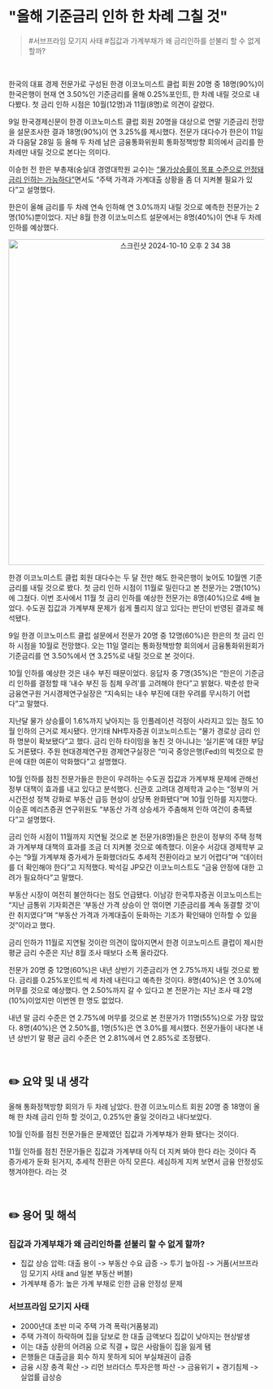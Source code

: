 # "올해 기준금리 인하 한 차례 그칠 것"

> #서브프라임 모기지 사태 #집값과 가계부채가 왜 금리인하를 섣불리 할 수 없게 할까?

<br/>

한국의 대표 경제 전문가로 구성된 한경 이코노미스트 클럽 회원 20명 중 18명(90%)이 한국은행이 현재 연 3.50%인 기준금리를 올해 0.25%포인트, 한 차례 내릴 것으로 내다봤다. 첫 금리 인하 시점은 10월(12명)과 11월(8명)로 의견이 갈렸다.

9일 한국경제신문이 한경 이코노미스트 클럽 회원 20명을 대상으로 연말 기준금리 전망을 설문조사한 결과 18명(90%)이 연 3.25%를 제시했다. 전문가 대다수가 한은이 11일과 다음달 28일 등 올해 두 차례 남은 금융통화위원회 통화정책방향 회의에서 금리를 한 차례만 내릴 것으로 본다는 의미다.

이승헌 전 한은 부총재(숭실대 경영대학원 교수)는 [“물가상승률이 목표 수준으로 안정돼 금리 인하는 가능하다”]()면서도 “주택 가격과 가계대출 상황을 좀 더 지켜볼 필요가 있다”고 설명했다.

한은이 올해 금리를 두 차례 연속 인하해 연 3.0%까지 내릴 것으로 예측한 전문가는 2명(10%)뿐이었다. 지난 8월 한경 이코노미스트 설문에서는 8명(40%)이 연내 두 차례 인하를 예상했다.

<p align="center">
  <img width="641" alt="스크린샷 2024-10-10 오후 2 34 38" src="https://github.com/user-attachments/assets/c2876f18-aa9f-40ff-a101-eecca4ccd9a1">
</p>

한경 이코노미스트 클럽 회원 대다수는 두 달 전만 해도 한국은행이 늦어도 10월엔 기준금리를 내릴 것으로 봤다. 첫 금리 인하 시점이 11월로 밀린다고 본 전문가는 2명(10%)에 그쳤다. 이번 조사에서 11월 첫 금리 인하를 예상한 전문가는 8명(40%)으로 4배 늘었다. 수도권 집값과 가계부채 문제가 쉽게 풀리지 않고 있다는 판단이 반영된 결과로 해석됐다.

9일 한경 이코노미스트 클럽 설문에서 전문가 20명 중 12명(60%)은 한은의 첫 금리 인하 시점을 10월로 전망했다. 오는 11일 열리는 통화정책방향 회의에서 금융통화위원회가 기준금리를 연 3.50%에서 연 3.25%로 내릴 것으로 본 것이다.

10월 인하를 예상한 것은 내수 부진 때문이었다. 응답자 중 7명(35%)은 “한은이 기준금리 인하를 결정할 때 ‘내수 부진 등 침체 우려’를 고려해야 한다”고 밝혔다. 박춘성 한국금융연구원 거시경제연구실장은 “지속되는 내수 부진에 대한 우려를 무시하기 어렵다”고 말했다.

지난달 물가 상승률이 1.6%까지 낮아지는 등 인플레이션 걱정이 사라지고 있는 점도 10월 인하의 근거로 제시됐다. 안기태 NH투자증권 이코노미스트는 “물가 경로상 금리 인하 명분이 확보됐다”고 했다. 금리 인하 타이밍을 놓친 것 아니냐는 ‘실기론’에 대한 부담도 거론됐다. 주원 현대경제연구원 경제연구실장은 “미국 중앙은행(Fed)의 빅컷으로 한은에 대한 여론이 악화했다”고 설명했다.

10월 인하를 점친 전문가들은 한은이 우려하는 수도권 집값과 가계부채 문제에 관해선 정부 대책이 효과를 내고 있다고 분석했다. 신관호 고려대 경제학과 교수는 “정부의 거시건전성 정책 강화로 부동산 급등 현상이 상당폭 완화됐다”며 10월 인하를 지지했다. 이승훈 메리츠증권 연구위원도 “부동산 가격 상승세가 주춤해져 인하 여건이 충족됐다”고 설명했다.

금리 인하 시점이 11월까지 지연될 것으로 본 전문가(8명)들은 한은이 정부의 주택 정책과 가계부채 대책의 효과를 조금 더 지켜볼 것으로 예측했다. 이윤수 서강대 경제학부 교수는 “9월 가계부채 증가세가 둔화했더라도 추세적 전환이라고 보기 어렵다”며 “데이터를 더 확인해야 한다”고 지적했다. 박석길 JP모간 이코노미스트도 “금융 안정에 대한 고려가 필요하다”고 말했다.

부동산 시장이 여전히 불안하다는 점도 언급됐다. 이남강 한국투자증권 이코노미스트는 “지난 금통위 기자회견은 ‘부동산 가격 상승이 안 꺾이면 기준금리를 계속 동결할 것’이란 취지였다”며 “부동산 가격과 가계대출이 둔화하는 기조가 확인돼야 인하할 수 있을 것”이라고 했다.

금리 인하가 11월로 지연될 것이란 의견이 많아지면서 한경 이코노미스트 클럽이 제시한 평균 금리 수준은 지난 8월 조사 때보다 소폭 올라갔다.

전문가 20명 중 12명(60%)은 내년 상반기 기준금리가 연 2.75%까지 내릴 것으로 봤다. 금리를 0.25%포인트씩 세 차례 내린다고 예측한 것이다. 8명(40%)은 연 3.0%에 머무를 것으로 예상했다. 연 2.50%까지 갈 수 있다고 본 전문가는 지난 조사 때 2명(10%)이었지만 이번엔 한 명도 없었다.

내년 말 금리 수준은 연 2.75%에 머무를 것으로 본 전문가가 11명(55%)으로 가장 많았다. 8명(40%)은 연 2.50%를, 1명(5%)은 연 3.0%를 제시했다. 전문가들이 내다본 내년 상반기 말 평균 금리 수준은 연 2.81%에서 연 2.85%로 조정됐다.

<br/>

## ✏️ 요약 및 내 생각

올해 통화정책방향 회의가 두 차례 남았다. 한경 이코노미스트 회원 20명 중 18명이 올해 한 차례 금리 인하 할 것이고, 0.25%만 줄일 것이라고 내다보았다.

10월 인하를 점친 전문가들은 
문제였던 집값과 가계부채가 완화 됐다는 것이다.

11월 인하를 점친 전문가들은
집값과 가계부태 아직 더 지켜 봐야 한다 라는 것이다
즉 증가세가 둔화 된거지, 추세적 전환은 아직 모른다.
세심하게 지켜 보면서 금융 안정성도 챙겨야한다. 라는 것

<br/>

## ✏️ 용어 및 해석



### 집값과 가계부채가 왜 금리인하를 섣불리 할 수 없게 할까?

* 집값 상승 압력: 대출 용이 -> 부동산 수요 급증 -> 투기 높아짐 -> 거품(서브프라임 모기지 사태 and 일본 부동산 버블)
* 가계부채 증가: 높은 가계 부채로 인한 금융 안정성 문제



### 서브프라임 모기지 사태

* 2000년대 초반 미국 주택 가격 폭락(거품붕괴)
* 주택 가격이 하락하며 집을 담보로 한 대출 금액보다 집값이 낮아지는 현상발생
* 이는 대출 상환의 어려움 으로 직결 + 많은 사람들이 집을 잃게 됌
* 은행들은 대출금을 회수 하지 못하게 되어 부실채권이 급증
* 금융 시장 충격 확산 -> 리먼 브라더스 투자은행 파산 -> 금융위기 + 경기침체 -> 실업률 급상승



